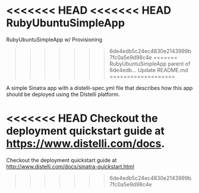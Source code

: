 <<<<<<< HEAD
<<<<<<< HEAD
RubyUbuntuSimpleApp
=======
RubyUbuntuSimpleApp w/ Provisioning
>>>>>>> 6de4edb5c24ec4830e2143999b7fc0a5e9d98c4e
=======
RubyUbuntuSimpleApp
>>>>>>> parent of 6de4edb... Update README.md
===================

A simple Sinatra app with a distelli-spec.yml file that describes how this app should be deployed using the Distelli platform.

<<<<<<< HEAD
Checkout the deployment quickstart guide at https://www.distelli.com/docs.
=======
Checkout the deployment quickstart guide at http://www.distelli.com/docs/sinatra-quickstart.html
>>>>>>> 6de4edb5c24ec4830e2143999b7fc0a5e9d98c4e
